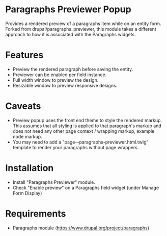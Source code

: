 # Paragraphs Previewer Popup

Provides a rendered preview of a paragraphs item while on an entity form. Forked from drupal/paragraphs_previewer, this module takes a different approach to how it is associated with the Paragraphs widgets.

# Features

* Preview the rendered paragraph before saving the entity.
* Previewer can be enabled per field instance.
* Full width window to preview the design.
* Resizable window to preview responsive designs.

# Caveats

* Preview popup uses the front end theme to style the rendered markup.  This
  assumes that all styling is applied to that paragraph's markup and does not
  need any other page context / wrapping markup, example node markup.
* You may need to add a "page--paragraphs-previewer.html.twig" template to
  render your paragraphs without page wrappers.

# Installation

* Install "Paragraphs Previewer" module.
* Check "Enable preview" on a Paragraphs field widget (under Manage Form Display)

# Requirements

* Paragraphs module (https://www.drupal.org/project/paragraphs)
